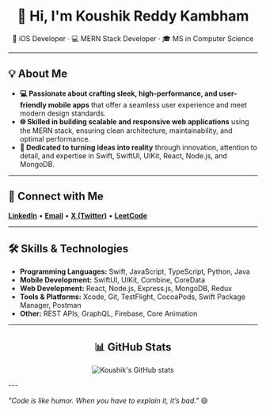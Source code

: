 <div align="center">

# 👋 Hi, I'm Koushik Reddy Kambham  
📱 iOS Developer · 💻 MERN Stack Developer · 🎓 MS in Computer Science  

</div>

---

<h2>💡 About Me</h2>

- **💻 Passionate about crafting sleek, high-performance, and user-friendly mobile apps** that offer a seamless user experience and meet modern design standards.  
- **🌐 Skilled in building scalable and responsive web applications** using the MERN stack, ensuring clean architecture, maintainability, and optimal performance.  
- **🚀 Dedicated to turning ideas into reality** through innovation, attention to detail, and expertise in Swift, SwiftUI, UIKit, React, Node.js, and MongoDB.  

---

<h2>🔗 Connect with Me</h2>

[**LinkedIn**](https://www.linkedin.com/in/koushikkambham/) • [**Email**](mailto:koushikkamham123@gmail.com) • [**X (Twitter)**](https://x.com/MaheshKoushik1) • [**LeetCode**](https://leetcode.com/u/koushik0329/)  

---

<h2>🛠 Skills & Technologies</h2>

- **Programming Languages:** Swift, JavaScript, TypeScript, Python, Java  
- **Mobile Development:** SwiftUI, UIKit, Combine, CoreData  
- **Web Development:** React, Node.js, Express.js, MongoDB, Redux  
- **Tools & Platforms:** Xcode, Git, TestFlight, CocoaPods, Swift Package Manager, Postman  
- **Other:** REST APIs, GraphQL, Firebase, Core Animation  

---
<div align="center">
<h2>📊 GitHub Stats</h2>

![Koushik's GitHub stats](https://github-readme-stats.vercel.app/api?username=koushik0329&show_icons=true&theme=swift)
</div>
---



_"Code is like humor. When you have to explain it, it’s bad."_ 😄


